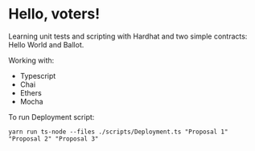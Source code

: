 # Hello, voters!

Learning unit tests and scripting with Hardhat and two simple contracts: Hello World and Ballot.

Working with:

- Typescript
- Chai
- Ethers
- Mocha

To run Deployment script:

```
yarn run ts-node --files ./scripts/Deployment.ts "Proposal 1" "Proposal 2" "Proposal 3"
```

